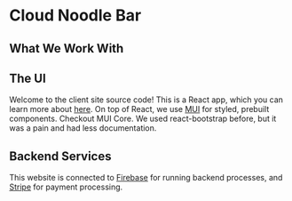 # Cloud Noodle Bar

## What We Work With

## The UI

Welcome to the client site source code! This is a React app, which you can learn more about [here](https://reactjs.org). On top of React, we use [MUI](https://mui.com) for styled, prebuilt components. Checkout MUI Core. We used react-bootstrap before, but it was a pain and had less documentation.

## Backend Services
This website is connected to [Firebase](https://firebase.google.com) for running backend processes, and [Stripe](https://stripe.com) for payment processing. 
